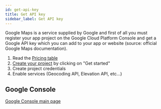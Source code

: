 ```yaml
---
id: get-api-key
title: Get API key
sidebar_label: Get API key
---
```


Google Maps is a service supplied by Google and first of all you must register your app project on the Google Cloud Platform Console and get a Google API key which you can add to your app or website (source: official Google Maps documentation).

1. Read the <a href="https://cloud.google.com/maps-platform/pricing/" target="_blank">Pricing table</a>
2. <a href="https://cloud.google.com/maps-platform/" target="_blank">Create your project</a> by clicking on "Get started"
3. Create project credentials
4. Enable services (Geocoding API, Elevation API, etc...)

## Google Console

<a href="https://console.cloud.google.com/" target="_blank">Google Console main page</a>